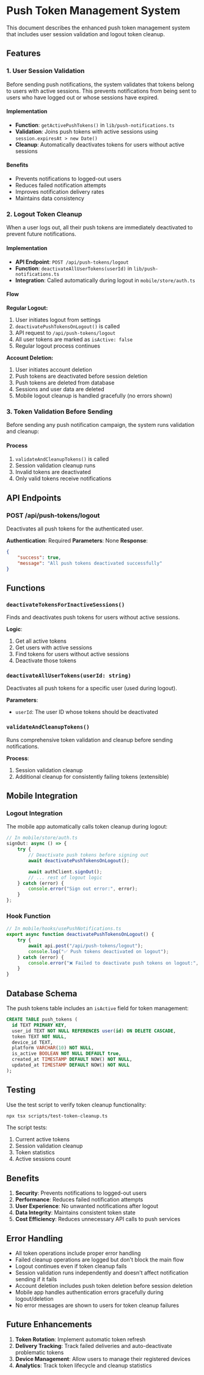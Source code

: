 # Push Token Management System

This document describes the enhanced push token management system that includes user session validation and logout token cleanup.

## Features

### 1. User Session Validation

Before sending push notifications, the system validates that tokens belong to users with active sessions. This prevents notifications from being sent to users who have logged out or whose sessions have expired.

#### Implementation

- **Function**: `getActivePushTokens()` in `lib/push-notifications.ts`
- **Validation**: Joins push tokens with active sessions using `session.expiresAt > new Date()`
- **Cleanup**: Automatically deactivates tokens for users without active sessions

#### Benefits

- Prevents notifications to logged-out users
- Reduces failed notification attempts
- Improves notification delivery rates
- Maintains data consistency

### 2. Logout Token Cleanup

When a user logs out, all their push tokens are immediately deactivated to prevent future notifications.

#### Implementation

- **API Endpoint**: `POST /api/push-tokens/logout`
- **Function**: `deactivateAllUserTokens(userId)` in `lib/push-notifications.ts`
- **Integration**: Called automatically during logout in `mobile/store/auth.ts`

#### Flow

**Regular Logout:**

1. User initiates logout from settings
2. `deactivatePushTokensOnLogout()` is called
3. API request to `/api/push-tokens/logout`
4. All user tokens are marked as `isActive: false`
5. Regular logout process continues

**Account Deletion:**

1. User initiates account deletion
2. Push tokens are deactivated before session deletion
3. Push tokens are deleted from database
4. Sessions and user data are deleted
5. Mobile logout cleanup is handled gracefully (no errors shown)

### 3. Token Validation Before Sending

Before sending any push notification campaign, the system runs validation and cleanup:

#### Process

1. `validateAndCleanupTokens()` is called
2. Session validation cleanup runs
3. Invalid tokens are deactivated
4. Only valid tokens receive notifications

## API Endpoints

### POST /api/push-tokens/logout

Deactivates all push tokens for the authenticated user.

**Authentication**: Required
**Parameters**: None
**Response**:

```json
{
	"success": true,
	"message": "All push tokens deactivated successfully"
}
```

## Functions

### `deactivateTokensForInactiveSessions()`

Finds and deactivates push tokens for users without active sessions.

**Logic**:

1. Get all active tokens
2. Get users with active sessions
3. Find tokens for users without active sessions
4. Deactivate those tokens

### `deactivateAllUserTokens(userId: string)`

Deactivates all push tokens for a specific user (used during logout).

**Parameters**:

- `userId`: The user ID whose tokens should be deactivated

### `validateAndCleanupTokens()`

Runs comprehensive token validation and cleanup before sending notifications.

**Process**:

1. Session validation cleanup
2. Additional cleanup for consistently failing tokens (extensible)

## Mobile Integration

### Logout Integration

The mobile app automatically calls token cleanup during logout:

```typescript
// In mobile/store/auth.ts
signOut: async () => {
	try {
		// Deactivate push tokens before signing out
		await deactivatePushTokensOnLogout();

		await authClient.signOut();
		// ... rest of logout logic
	} catch (error) {
		console.error("Sign out error:", error);
	}
};
```

### Hook Function

```typescript
// In mobile/hooks/usePushNotifications.ts
export async function deactivatePushTokensOnLogout() {
	try {
		await api.post("/api/push-tokens/logout");
		console.log("✅ Push tokens deactivated on logout");
	} catch (error) {
		console.error("❌ Failed to deactivate push tokens on logout:", error);
	}
}
```

## Database Schema

The push tokens table includes an `isActive` field for token management:

```sql
CREATE TABLE push_tokens (
  id TEXT PRIMARY KEY,
  user_id TEXT NOT NULL REFERENCES user(id) ON DELETE CASCADE,
  token TEXT NOT NULL,
  device_id TEXT,
  platform VARCHAR(10) NOT NULL,
  is_active BOOLEAN NOT NULL DEFAULT true,
  created_at TIMESTAMP DEFAULT NOW() NOT NULL,
  updated_at TIMESTAMP DEFAULT NOW() NOT NULL
);
```

## Testing

Use the test script to verify token cleanup functionality:

```bash
npx tsx scripts/test-token-cleanup.ts
```

The script tests:

1. Current active tokens
2. Session validation cleanup
3. Token statistics
4. Active sessions count

## Benefits

1. **Security**: Prevents notifications to logged-out users
2. **Performance**: Reduces failed notification attempts
3. **User Experience**: No unwanted notifications after logout
4. **Data Integrity**: Maintains consistent token state
5. **Cost Efficiency**: Reduces unnecessary API calls to push services

## Error Handling

- All token operations include proper error handling
- Failed cleanup operations are logged but don't block the main flow
- Logout continues even if token cleanup fails
- Session validation runs independently and doesn't affect notification sending if it fails
- Account deletion includes push token deletion before session deletion
- Mobile app handles authentication errors gracefully during logout/deletion
- No error messages are shown to users for token cleanup failures

## Future Enhancements

1. **Token Rotation**: Implement automatic token refresh
2. **Delivery Tracking**: Track failed deliveries and auto-deactivate problematic tokens
3. **Device Management**: Allow users to manage their registered devices
4. **Analytics**: Track token lifecycle and cleanup statistics
